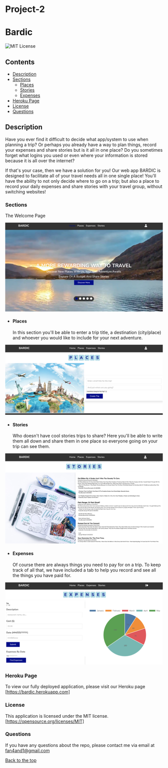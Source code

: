 # Project-2
# Bardic
![MIT License](https://img.shields.io/badge/license-MIT-blue)

## Contents

* [Description](#Description)
* [Sections](#Sections)
    * [Places](#Places)
    * [Stories](#Stories)
    * [Expenses](#Expenses)
* [Heroku Page](#Heroku-Page) 
* [License](#license)
* [Questions](#questions)


## Description
  Have you ever find it difficult to decide what app/system to use when planning a trip? Or perhaps you already have a way to plan things, record your expenses and share stories but is it all in one place? Do you sometimes forget what logins you used or even where your information is stored because it is all over the internet?
  
  If that's your case, then we have a solution for you! Our web app BARDIC is designed to facilitate all of your travel needs all in one single place! You'll have the ability to not only decide where to go on a trip; but also a place to record your daily expenses and share stories with your travel group, without switching websites! 


### Sections

The Welcome Page

![ScreenShot](/assets/images/home.jpeg)

* #### Places

    In this section you'll be able to enter a trip title, a destination (city/place) and whoever you would like to include for your next adventure. 

![ScreenShot](/assets/images/places.jpeg)

* #### Stories

    Who doesn't have cool stories trips to share? Here you'll be able to write them all down and share them in one place so everyone going on your trip can see them. 

![ScreenShot](/assets/images/stories.jpeg)

* #### Expenses

    Of course there are always things you need to pay for on a trip. To keep track of all that, we have included a tab to help you record and see all the things you have paid for. 

![ScreenShot](/assets/images/expenses.jpeg)



### Heroku Page
To view our fully deployed application, please visit our Heroku page [https://bardic.herokuapp.com]

### License
  This application is licensed under the MIT license.
  [https://opensource.org/licenses/MIT]
### Questions
  If you have any questions about the repo, please contact me via email at fan4and1@gmail.com

[Back to the top](#Bardic)